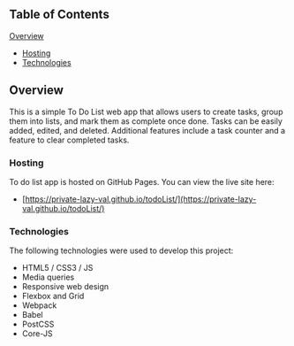 ## Table of Contents

[Overview](#overview)
- [Hosting](#hosting)
- [Technologies](#technologies)

## Overview

This is a simple To Do List web app that allows users to create tasks, group them into lists, and mark them as complete once done. Tasks can be easily added, edited, and deleted.
Additional features include a task counter and a feature to clear completed tasks.

### Hosting

To do list app is hosted on GitHub Pages. You can view the live site here:

- [https://private-lazy-val.github.io/todoList/](https://private-lazy-val.github.io/todoList/)

### Technologies

The following technologies were used to develop this project:


- HTML5 / CSS3 / JS
- Media queries
- Responsive web design
- Flexbox and Grid
- Webpack
- Babel
- PostCSS
- Core-JS